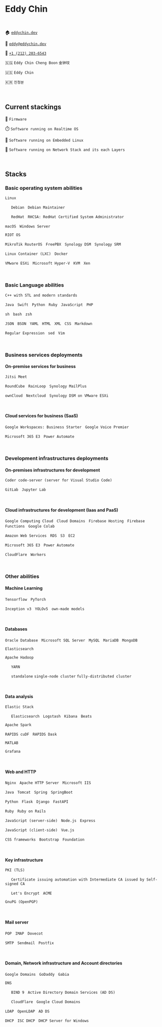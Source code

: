 # Eddy Chin

&nbsp;

🏠 [`eddychin.dev`](https://eddychin.dev)

📮 [`eddy@eddychin.dev`](mailto:eddy@eddychin.dev)

💬 [`+1 (212) 203-6543`](tel:+12122036543)

🇸🇬 `Eddy Chin Cheng Boon` `金钟玟`

🇺🇸 `Eddy Chin`

🇰🇷 `진청분`

&nbsp;

## Current stackings

🔬 `Firmware`

⏱️ `Software running on Realtime OS`

👾 `Software running on Embedded Linux`

🚀 `Software running on Network Stack and its each Layers`

&nbsp;

## Stacks

### Basic operating system abilities

`Linux`

&nbsp;&nbsp;&nbsp;&nbsp; `Debian` &nbsp; `Debian Maintainer`

&nbsp;&nbsp;&nbsp;&nbsp; `RedHat` &nbsp; `RHCSA: RedHat Certified System Administrator`

`macOS` &nbsp; `Windows Server`

`RIOT OS`

`MikroTik RouterOS` &nbsp; `FreePBX` &nbsp; `Synology DSM` &nbsp; `Synology SRM`

`Linux Container (LXC)` &nbsp; `Docker`

`VMware ESXi` &nbsp; `Microsoft Hyper-V` &nbsp; `KVM` &nbsp; `Xen`

&nbsp;

### Basic Language abilities

`C++ with STL and modern standards`

`Java` &nbsp; `Swift` &nbsp; `Python` &nbsp; `Ruby` &nbsp; `JavaScript` &nbsp; `PHP`

`sh` &nbsp; `bash` &nbsp; `zsh`

`JSON` &nbsp; `BSON` &nbsp; `YAML` &nbsp; `HTML` &nbsp; `XML` &nbsp; `CSS` &nbsp; `Markdown`

`Regular Expression` &nbsp; `sed` &nbsp; `Vim`

&nbsp;

### Business services deployments

#### On-premise services for business

`Jitsi Meet`

`RoundCube` &nbsp; `RainLoop` &nbsp; `Synology MailPlus`

`ownCloud` &nbsp; `Nextcloud` &nbsp; `Synology DSM on VMware ESXi`

&nbsp;

#### Cloud services for business (SaaS)

`Google Workspaces: Business Starter` &nbsp; `Google Voice Premier`

`Microsoft 365 E3` &nbsp; `Power Automate`

&nbsp;

### Development infrastructures deployments

#### On-premises infrastructures for development

`Coder code-server (server for Visual Studio Code)`

`GitLab` &nbsp; `Jupyter Lab`

&nbsp;

#### Cloud infrastructures for development (Iaas and PaaS)

`Google Computing Cloud` &nbsp; `Cloud Domains` &nbsp; `Firebase Hosting` &nbsp; `Firebase Functions` &nbsp; `Google Colab`

`Amazon Web Services` &nbsp; `RDS` &nbsp; `S3` &nbsp; `EC2`

`Microsoft 365 E3` &nbsp; `Power Automate`

`CloudFlare` &nbsp; `Workers`

&nbsp;

### Other abilities

#### Machine Learning

`Tensorflow` &nbsp; `PyTorch`

`Inception v3` &nbsp; `YOLOv5` &nbsp; `own-made models`

&nbsp;

#### Databases

`Oracle Database` &nbsp; `Microsoft SQL Server` &nbsp; `MySQL` &nbsp; `MariaDB` &nbsp; `MongoDB`

`Elasticsearch`

`Apache Hadoop`

&nbsp;&nbsp;&nbsp;&nbsp; `YARN`

&nbsp;&nbsp;&nbsp;&nbsp; `standalone` `single-node cluster` `fully-distributed cluster`

&nbsp;

#### Data analysis

`Elastic Stack`

&nbsp;&nbsp;&nbsp;&nbsp; `Elasticsearch` &nbsp; `Logstash` &nbsp; `Kibana` &nbsp; `Beats`

`Apache Spark`

`RAPIDS cuDF` &nbsp; `RAPIDS Dask`

`MATLAB`

`Grafana`

&nbsp;

#### Web and HTTP

`Nginx` &nbsp; `Apache HTTP Server` &nbsp; `Microsoft IIS`

`Java` &nbsp; `Tomcat` &nbsp; `Spring` &nbsp; `SpringBoot`

`Python` &nbsp; `Flask` &nbsp; `Django` &nbsp; `FastAPI`

`Ruby` &nbsp; `Ruby on Rails`

`JavaScript (server-side)` &nbsp; `Node.js` &nbsp; `Express`

`JavaScript (client-side)` &nbsp; `Vue.js`

`CSS frameworks` &nbsp; `Bootstrap` &nbsp; `Foundation`

&nbsp;

#### Key infrastructure

`PKI (TLS)`

&nbsp;&nbsp;&nbsp;&nbsp; `Certificate issuing automation with Intermediate CA issued by Self-signed CA`

&nbsp;&nbsp;&nbsp;&nbsp; `Let's Encrypt` &nbsp; `ACME`

`GnuPG (OpenPGP)`

&nbsp;

#### Mail server

`POP` &nbsp; `IMAP` &nbsp; `Dovecot`

`SMTP` &nbsp; `Sendmail` &nbsp; `Postfix`

&nbsp;

#### Domain, Network infrastructure and Account directories

`Google Domains` &nbsp; `GoDaddy` &nbsp; `Gabia`

`DNS`

&nbsp;&nbsp;&nbsp;&nbsp; `BIND 9` &nbsp; `Active Directory Domain Services (AD DS)`

&nbsp;&nbsp;&nbsp;&nbsp; `CloudFlare` &nbsp; `Google Cloud Domains`

`LDAP` &nbsp; `OpenLDAP` &nbsp; `AD DS`

`DHCP` &nbsp; `ISC DHCP` &nbsp; `DHCP Server for Windows`

&nbsp;
